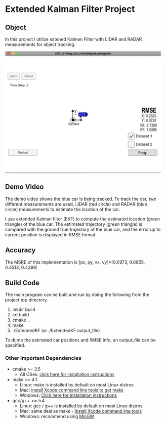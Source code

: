 # Extended Kalman Filter Project
## Object 
In this project I utilize extened Kalmen Filter with LIDAR and RADAR measurements for object tracking.

![demo_both][demo1]

## Demo Video
The demo video shows the blue car is being tracked. To track the car, two different measurements are used, LIDAR (red circle) and RADAR (blue circle) measurements to estimate the location of the car.

I use extended Kalman filter (EKF) to compute the estimated location (green triangle) of the blue car. The estimated trajectory (green triangle) is compared with the ground true trajectory of the blue car, and the error up to current position is displayed in RMSE format.

## Accuracy
The MSRE of this implementation is [px, py, vx, vy]=[0.0973, 0.0855, 0.4513, 0.4399]

## Build Code
The main program can be built and run by doing the following from the project top directory.

1. mkdir build
2. cd build
3. cmake ..
4. make
5. ./ExtendedKF (or ./ExtendedKF output_file)

To dump the estimated car positions and RMSE info, an output_file can be specified.  

### Other Important Dependencies

* cmake >= 3.5
  * All OSes: [click here for installation instructions](https://cmake.org/install/)
* make >= 4.1
  * Linux: make is installed by default on most Linux distros
  * Mac: [install Xcode command line tools to get make](https://developer.apple.com/xcode/features/)
  * Windows: [Click here for installation instructions](http://gnuwin32.sourceforge.net/packages/make.htm)
* gcc/g++ >= 5.4
  * Linux: gcc / g++ is installed by default on most Linux distros
  * Mac: same deal as make - [install Xcode command line tools](https://developer.apple.com/xcode/features/)
  * Windows: recommend using [MinGW](http://www.mingw.org/)

[//]: # (Image References)
[demo1]: ./data/demo_radar_lidar.gif
